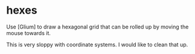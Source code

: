 # hexes

Use [Glium] to draw a hexagonal grid that can be rolled up by moving the mouse towards it.

This is very sloppy with coordinate systems. I would like to clean that up.
